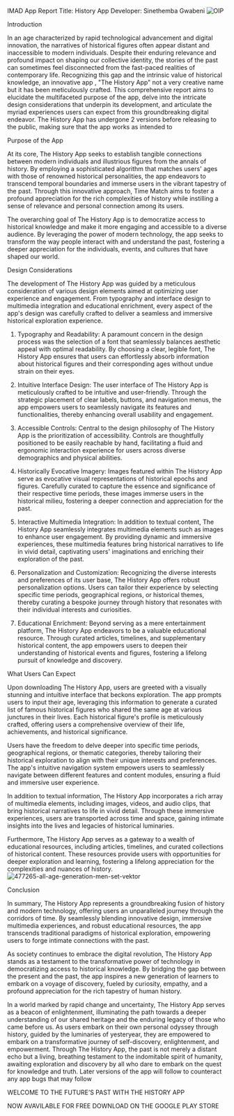 IMAD App Report
Title: History App
Developer: Sinethemba Gwabeni
![OIP](https://github.com/ST10441450/historyApp/assets/160849581/0957f12a-9cab-4221-a47f-d3537dfdb719)

Introduction

In an age characterized by rapid technological advancement and digital innovation, the narratives of historical figures often appear distant and inaccessible to modern individuals. Despite their enduring relevance and profound impact on shaping our collective identity, the stories of the past can sometimes feel disconnected from the fast-paced realities of contemporary life. Recognizing this gap and the intrinsic value of historical knowledge, an innovative app ,  "The History App" not a very creative name but it has been meticulously crafted. This comprehensive report aims to elucidate the multifaceted purpose of the app, delve into the intricate design considerations that underpin its development, and articulate the myriad experiences users can expect from this groundbreaking digital endeavor. The History App has undergone 2 versions before releasing to the public, making sure that the app works as intended to

Purpose of the App

At its core, The History App seeks to establish tangible connections between modern individuals and illustrious figures from the annals of history. By employing a sophisticated algorithm that matches users' ages with those of renowned historical personalities, the app endeavors to transcend temporal boundaries and immerse users in the vibrant tapestry of the past. Through this innovative approach, Time Match aims to foster a profound appreciation for the rich complexities of history while instilling a sense of relevance and personal connection among its users.

The overarching goal of The History App is to democratize access to historical knowledge and make it more engaging and accessible to a diverse audience. By leveraging the power of modern technology, the app seeks to transform the way people interact with and understand the past, fostering a deeper appreciation for the individuals, events, and cultures that have shaped our world.

Design Considerations

The development of The History App was guided by a meticulous consideration of various design elements aimed at optimizing user experience and engagement. From typography and interface design to multimedia integration and educational enrichment, every aspect of the app's design was carefully crafted to deliver a seamless and immersive historical exploration experience.

1. Typography and Readability: A paramount concern in the design process was the selection of a font that seamlessly balances aesthetic appeal with optimal readability. By choosing a clear, legible font, The History App ensures that users can effortlessly absorb information about historical figures and their corresponding ages without undue strain on their eyes.

2. Intuitive Interface Design: The user interface of The History App is meticulously crafted to be intuitive and user-friendly. Through the strategic placement of clear labels, buttons, and navigation menus, the app empowers users to seamlessly navigate its features and functionalities, thereby enhancing overall usability and engagement.

3. Accessible Controls: Central to the design philosophy of The History App is the prioritization of accessibility. Controls are thoughtfully positioned to be easily reachable by hand, facilitating a fluid and ergonomic interaction experience for users across diverse demographics and physical abilities.

4. Historically Evocative Imagery: Images featured within The History App serve as evocative visual representations of historical epochs and figures. Carefully curated to capture the essence and significance of their respective time periods, these images immerse users in the historical milieu, fostering a deeper connection and appreciation for the past.

5. Interactive Multimedia Integration: In addition to textual content, The History App seamlessly integrates multimedia elements such as images to enhance user engagement. By providing dynamic and immersive experiences, these multimedia features bring historical narratives to life in vivid detail, captivating users' imaginations and enriching their exploration of the past.

6. Personalization and Customization: Recognizing the diverse interests and preferences of its user base, The History App offers robust personalization options. Users can tailor their experience by selecting specific time periods, geographical regions, or historical themes, thereby curating a bespoke journey through history that resonates with their individual interests and curiosities.

7. Educational Enrichment: Beyond serving as a mere entertainment platform, The History App endeavors to be a valuable educational resource. Through curated articles, timelines, and supplementary historical content, the app empowers users to deepen their understanding of historical events and figures, fostering a lifelong pursuit of knowledge and discovery.

What Users Can Expect

Upon downloading The History App, users are greeted with a visually stunning and intuitive interface that beckons exploration. The app prompts users to input their age, leveraging this information to generate a curated list of famous historical figures who shared the same age at various junctures in their lives. Each historical figure's profile is meticulously crafted, offering users a comprehensive overview of their life, achievements, and historical significance.

Users have the freedom to delve deeper into specific time periods, geographical regions, or thematic categories, thereby tailoring their historical exploration to align with their unique interests and preferences. The app's intuitive navigation system empowers users to seamlessly navigate between different features and content modules, ensuring a fluid and immersive user experience.

In addition to textual information, The History App incorporates a rich array of multimedia elements, including images, videos, and audio clips, that bring historical narratives to life in vivid detail. Through these immersive experiences, users are transported across time and space, gaining intimate insights into the lives and legacies of historical luminaries.

Furthermore, The History App serves as a gateway to a wealth of educational resources, including articles, timelines, and curated collections of historical content. These resources provide users with opportunities for deeper exploration and learning, fostering a lifelong appreciation for the complexities and nuances of history.
![477265-all-age-generation-men-set-vektor](https://github.com/ST10441450/historyApp/assets/160849581/80931abc-67a6-4350-ac8b-f258abe9a793)

Conclusion

In summary, The History App represents a groundbreaking fusion of history and modern technology, offering users an unparalleled journey through the corridors of time. By seamlessly blending innovative design, immersive multimedia experiences, and robust educational resources, the app transcends traditional paradigms of historical exploration, empowering users to forge intimate connections with the past.

As society continues to embrace the digital revolution, The History App stands as a testament to the transformative power of technology in democratizing access to historical knowledge. By bridging the gap between the present and the past, the app inspires a new generation of learners to embark on a voyage of discovery, fueled by curiosity, empathy, and a profound appreciation for the rich tapestry of human history.

In a world marked by rapid change and uncertainty, The History App serves as a beacon of enlightenment, illuminating the path towards a deeper understanding of our shared heritage and the enduring legacy of those who came before us. As users embark on their own personal odyssey through history, guided by the luminaries of yesteryear, they are empowered to embark on a transformative journey of self-discovery, enlightenment, and empowerment. Through The History App, the past is not merely a distant echo but a living, breathing testament to the indomitable spirit of humanity, awaiting exploration and discovery by all who dare to embark on the quest for knowledge and truth.
Later versions of the app will follow to counteract any app bugs that may follow

WELCOME TO THE FUTURE’S PAST WITH THE HISTORY APP

NOW AVAVILABLE FOR FREE DOWNLOAD ON THE GOOGLE PLAY STORE
